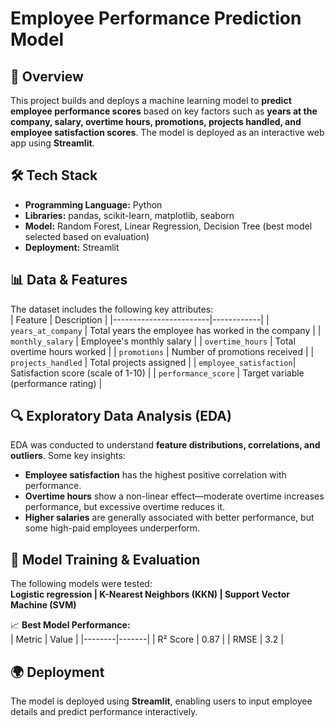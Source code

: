 # Employee Performance Prediction Model  

## 📌 Overview  
This project builds and deploys a machine learning model to **predict employee performance scores** based on key factors such as **years at the company, salary, overtime hours, promotions, projects handled, and employee satisfaction scores**. The model is deployed as an interactive web app using **Streamlit**.

## 🛠 Tech Stack  
- **Programming Language:** Python  
- **Libraries:** pandas, scikit-learn, matplotlib, seaborn  
- **Model:** Random Forest, Linear Regression, Decision Tree (best model selected based on evaluation)  
- **Deployment:** Streamlit  

## 📊 Data & Features  
The dataset includes the following key attributes:  
| Feature                | Description |
|------------------------|------------|
| `years_at_company`     | Total years the employee has worked in the company |
| `monthly_salary`       | Employee's monthly salary |
| `overtime_hours`       | Total overtime hours worked |
| `promotions`           | Number of promotions received |
| `projects_handled`     | Total projects assigned |
| `employee_satisfaction`| Satisfaction score (scale of 1-10) |
| `performance_score`    | Target variable (performance rating) |

## 🔍 Exploratory Data Analysis (EDA)  
EDA was conducted to understand **feature distributions, correlations, and outliers**. Some key insights:  
- **Employee satisfaction** has the highest positive correlation with performance.  
- **Overtime hours** show a non-linear effect—moderate overtime increases performance, but excessive overtime reduces it.  
- **Higher salaries** are generally associated with better performance, but some high-paid employees underperform.  

## 🚀 Model Training & Evaluation  
The following models were tested:  
**Logistic regression | K-Nearest Neighbors (KKN) | Support Vector Machine (SVM)**

📈 **Best Model Performance:**  
| Metric | Value |
|--------|-------|
| R² Score | 0.87 |
| RMSE | 3.2 |

## 🌍 Deployment  
The model is deployed using **Streamlit**, enabling users to input employee details and predict performance interactively.  


